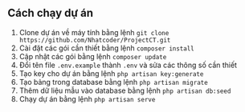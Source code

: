 ## Cách chạy dự án

1. Clone dự án về máy tính bằng lệnh `git clone https://github.com/Nhatcoder/ProjectCT.git`
2. Cài đặt các gói cần thiết bằng lệnh `composer install`
3. Cập nhật các gói bằng lệnh `composer update`
4. Đổi tên file `.env.example` thành `.env` và sửa các thông số cần thiết
5. Tạo key cho dự án bằng lệnh `php artisan key:generate`
6. Tạo bảng trong database bằng lệnh `php artisan migrate`
7. Thêm dữ liệu mẫu vào database bằng lệnh `php artisan db:seed`
8. Chạy dự án bằng lệnh `php artisan serve`

